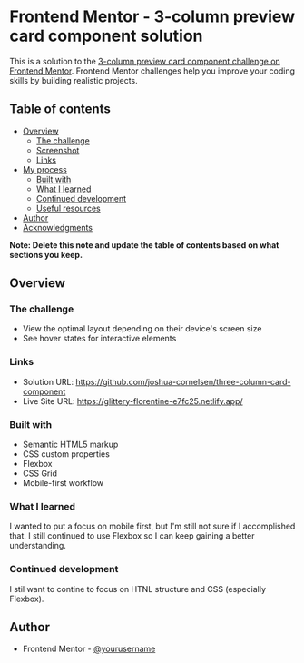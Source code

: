 # Frontend Mentor - 3-column preview card component solution

This is a solution to the [3-column preview card component challenge on Frontend Mentor](https://www.frontendmentor.io/challenges/3column-preview-card-component-pH92eAR2-). Frontend Mentor challenges help you improve your coding skills by building realistic projects. 

## Table of contents

- [Overview](#overview)
  - [The challenge](#the-challenge)
  - [Screenshot](#screenshot)
  - [Links](#links)
- [My process](#my-process)
  - [Built with](#built-with)
  - [What I learned](#what-i-learned)
  - [Continued development](#continued-development)
  - [Useful resources](#useful-resources)
- [Author](#author)
- [Acknowledgments](#acknowledgments)

**Note: Delete this note and update the table of contents based on what sections you keep.**

## Overview

### The challenge

- View the optimal layout depending on their device's screen size
- See hover states for interactive elements

### Links

- Solution URL: https://github.com/joshua-cornelsen/three-column-card-component
- Live Site URL: https://glittery-florentine-e7fc25.netlify.app/

### Built with

- Semantic HTML5 markup
- CSS custom properties
- Flexbox
- CSS Grid
- Mobile-first workflow

### What I learned

I wanted to put a focus on mobile first, but I'm still not sure if I accomplished that.  I still continued to use Flexbox so I can keep gaining a better understanding.

### Continued development

I stil want to contine to focus on HTNL structure and CSS (especially Flexbox).

## Author

- Frontend Mentor - [@yourusername](https://www.frontendmentor.io/profile/joshua-cornelsen)
